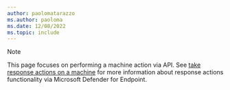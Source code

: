 ```yaml
---
author: paolomatarazzo
ms.author: paoloma
ms.date: 12/08/2022
ms.topic: include
---
```


>[!Note]
> This page focuses on performing a machine action via API. See [take response actions on a machine](/microsoft-365/security/defender-endpoint/respond-machine-alerts) for more information about response actions functionality via Microsoft Defender for Endpoint.
